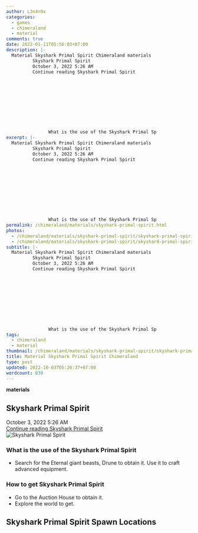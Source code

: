 ```yaml
---
author: L3n4r0x
categories:
  - games
  - chimeraland
  - material
comments: true
date: 2022-01-11T05:56:03+07:00
description: |-
  Material Skyshark Primal Spirit Chimeraland materials
          Skyshark Primal Spirit
          October 3, 2022 5:26 AM
          Continue reading Skyshark Primal Spirit
        
        
          
        
      
      
        
          
            
              
                What is the use of the Skyshark Primal Sp
excerpt: |-
  Material Skyshark Primal Spirit Chimeraland materials
          Skyshark Primal Spirit
          October 3, 2022 5:26 AM
          Continue reading Skyshark Primal Spirit
        
        
          
        
      
      
        
          
            
              
                What is the use of the Skyshark Primal Sp
permalink: /chimeraland/materials/skyshark-primal-spirit.html
photos:
  - /chimeraland/materials/skyshark-primal-spirit/skyshark-primal-spirit.webp
  - /chimeraland/materials/skyshark-primal-spirit/skyshard-primal-spirit.webp
subtitle: |-
  Material Skyshark Primal Spirit Chimeraland materials
          Skyshark Primal Spirit
          October 3, 2022 5:26 AM
          Continue reading Skyshark Primal Spirit
        
        
          
        
      
      
        
          
            
              
                What is the use of the Skyshark Primal Sp
tags:
  - chimeraland
  - material
thumbnail: /chimeraland/materials/skyshark-primal-spirit/skyshark-primal-spirit.webp
title: Material Skyshark Primal Spirit Chimeraland
type: post
updated: 2022-10-03T05:26:37+07:00
wordcount: 839
---
```


<link
  rel="stylesheet"
  href="https://rawcdn.githack.com/dimaslanjaka/Web-Manajemen/870a349/css/bootstrap-5-3-0-alpha3-wrapper.css"
/>
<section id="bootstrap-wrapper">
  <div data-bs-theme="dark">
    <div
      class="row g-0 border rounded overflow-hidden flex-md-row mb-4 shadow-sm position-relative bg-dark text-light"
    >
      <div class="col p-4 d-flex flex-column position-static">
        <strong class="d-inline-block mb-2 text-success">materials</strong>
        <h2 class="mb-0">Skyshark Primal Spirit</h2>
        <div class="mb-1 text-muted">October 3, 2022 5:26 AM</div>
        <a
          href="/chimeraland/materials/skyshark-primal-spirit.html"
          class="stretched-link d-none text-primary"
          >Continue reading Skyshark Primal Spirit</a
        >
      </div>
      <div class="col-auto d-none d-md-block d-lg-block">
        <img
          src="https://www.webmanajemen.com/chimeraland/materials/skyshark-primal-spirit/skyshark-primal-spirit.webp"
          alt="Skyshark Primal Spirit"
        />
      </div>
    </div>
    <div class="row">
      <div class="col-lg-6 col-12 mb-2">
        <div class="card">
          <div class="card-body">
            <h3 class="card-title">
              What is the use of the Skyshark Primal Spirit
            </h3>
            <div class="card-text">
              <ul>
                <li>
                  Search for the Eternal giant beasts, Drune to obtain it. Use
                  it to craft advanced equipment.
                </li>
              </ul>
            </div>
          </div>
        </div>
      </div>
      <div class="col-lg-6 col-12 mb-2">
        <div class="card">
          <div class="card-body">
            <h3 class="card-title">How to get Skyshark Primal Spirit</h3>
            <div class="card-text">
              <ul>
                <li>Go to the Auction House to obtain it.</li>
                <li>Explore the world to get.</li>
              </ul>
            </div>
          </div>
        </div>
      </div>
      <div class="col-12 mb-2">
        <h2>Skyshark Primal Spirit Spawn Locations</h2>
        <div></div>
        <div></div>
      </div>
    </div>
  </div>
</section>